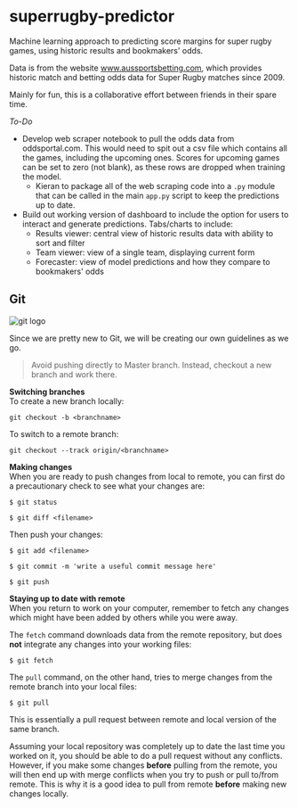 # superrugby-predictor

Machine learning approach to predicting score margins for super rugby games, using historic results and bookmakers' odds.

Data is from the website www.aussportsbetting.com, which provides historic match and betting odds data for Super Rugby matches since 2009.

Mainly for fun, this is a collaborative effort between friends in their spare time.

*To-Do*

- Develop web scraper notebook to pull the odds data from oddsportal.com. This would need to spit out a csv file which contains all the games, including the upcoming ones. Scores for upcoming games can be set to zero (not blank), as these rows are dropped when training the model.
  - Kieran to package all of the web scraping code into a `.py` module that can be called in the main `app.py` script to keep the predictions up to date.
- Build out working version of dashboard to include the option for users to interact and generate predictions. Tabs/charts to include:
  - Results viewer: central view of historic results data with ability to sort and filter
  - Team viewer: view of a single team, displaying current form
  - Forecaster: view of model predictions and how they compare to bookmakers' odds


## Git  
![git logo](http://shijuvarghese.com/wp-content/uploads/2018/03/git-logo.png)

Since we are pretty new to Git, we will be creating our own guidelines as we go.   

> Avoid pushing directly to Master branch. Instead, checkout a new branch and work there.

**Switching branches**   
To create a new branch locally:
```console
git checkout -b <branchname>
```

To switch to a remote branch:
```console
git checkout --track origin/<branchname>
```

**Making changes**   
When you are ready to push changes from local to remote, you can first do a precautionary check to see what your changes are:
```console
$ git status

$ git diff <filename>
```

Then push your changes:
```console
$ git add <filename>

$ git commit -m 'write a useful commit message here'

$ git push
```

**Staying up to date with remote**   
When you return to work on your computer, remember to fetch any changes which might have been added by others while you were away.   

The `fetch` command downloads data from the remote repository, but does **not** integrate any changes into your working files:
```console
$ git fetch
```

The `pull` command, on the other hand, tries to merge changes from the remote branch into your local files:
```console
$ git pull
```
This is essentially a pull request between remote and local version of the same branch.   

Assuming your local repository was completely up to date the last time you worked on it, you should be able to do a pull request without any conflicts. However, if you make some changes **before** pulling from the remote, you will then end up with merge conflicts when you try to push or pull to/from remote. This is why it is a good idea to pull from remote **before** making new changes locally.
